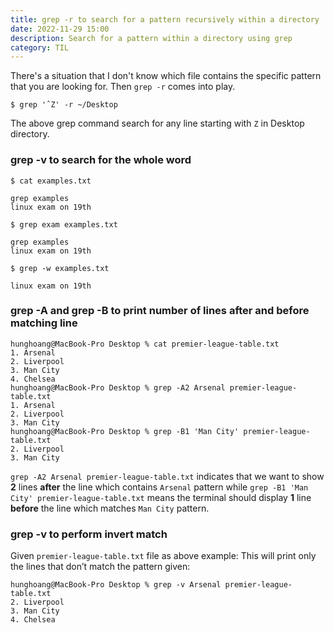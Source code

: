 ```yaml
---
title: grep -r to search for a pattern recursively within a directory
date: 2022-11-29 15:00
description: Search for a pattern within a directory using grep
category: TIL
---
```


There's a situation that I don't know which file contains the specific pattern that you are looking for. Then `grep -r` comes into play.

```shell
$ grep 'ˆZ' -r ~/Desktop
```

The above grep command search for any line starting with `Z` in Desktop directory.

### grep -v to search for the whole word

```shell
$ cat examples.txt

grep examples
linux exam on 19th

$ grep exam examples.txt

grep examples
linux exam on 19th

$ grep -w examples.txt

linux exam on 19th
```

### grep -A and grep -B to print number of lines after and before matching line

```shell
hunghoang@MacBook-Pro Desktop % cat premier-league-table.txt
1. Arsenal
2. Liverpool
3. Man City
4. Chelsea
hunghoang@MacBook-Pro Desktop % grep -A2 Arsenal premier-league-table.txt
1. Arsenal
2. Liverpool
3. Man City
hunghoang@MacBook-Pro Desktop % grep -B1 'Man City' premier-league-table.txt
2. Liverpool
3. Man City
```
 
`grep -A2 Arsenal premier-league-table.txt` indicates that we want to show **2** lines **after** the line which contains `Arsenal` pattern while `grep -B1 'Man City' premier-league-table.txt` means the terminal should display **1** line **before** the line which matches `Man City` pattern.


### grep -v to perform invert match

Given `premier-league-table.txt` file as above example:
This will print only the lines that don’t match the pattern given:

```shell
hunghoang@MacBook-Pro Desktop % grep -v Arsenal premier-league-table.txt    
2. Liverpool
3. Man City
4. Chelsea
```

